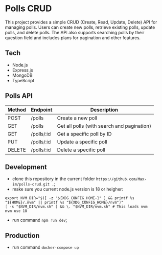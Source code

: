 # Polls CRUD

This project provides a simple CRUD (Create, Read, Update, Delete) API for managing polls. Users can create new polls, retrieve existing polls, update polls, and delete polls. The API also supports searching polls by their question field and includes plans for pagination and other features.

## Tech
- Node.js
- Express.js
- MongoDB
- TypeScript


## Polls API
Method | Endpoint   | Description
------ | ---------- | ------------------------------------------
POST   | /polls     | Create a new poll
GET    | /polls     | Get all polls (with search and pagination)
GET    | /polls/:id | Get a specific poll by ID
PUT    | /polls/:id | Update a specific poll
DELETE | /polls/:id | Delete a specific poll


## Development
 - clone this repository in the current folder `https://github.com/Max-im/polls-crud.git .`;
 - make sure you current node.js version is 18 or heigher:
 ```
export NVM_DIR="$([ -z "${XDG_CONFIG_HOME-}" ] && printf %s "${HOME}/.nvm" || printf %s "${XDG_CONFIG_HOME}/nvm")"
[ -s "$NVM_DIR/nvm.sh" ] && \. "$NVM_DIR/nvm.sh" # This loads nvm
nvm use 18
 ```

 - run command `npm run dev`;

 ## Production

 - run command `docker-compose up`